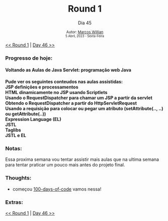 <div align="center">
  <h1>Round 1</h1>
  <p>Dia 45</p>

  <sub>
    Autor: <a href="https://github.com/marcosmwx" target="_blank">Marcos Willian</a>
    <br>
    <small>5 Abril, 2023 -  Sexta-Feira</small>
  </sub>
</div>

[<< Round 1](./README.MD) | [Day 46 >>](dia046.md)

### Progresso de hoje:

<h4>Voltando as Aulas de  Java Servlet: programação web Java<h4>
Pude ver os seguintes conteudos nas aulas assistidas: <br>
JSP definições e processamentos<br>
HTML dinamicamente no JSP usando Scriptlets<br>
Usando o RequestDispatcher para chamar um JSP a partir da servlet<br>
Obtendo o RequestDispatcher a partir do HttpServletRequest<br>
Usando a requisição para colocar ou pegar um atributo (setAttribute(.., ..) ou getAttribute(..))<br>
Expression Language (EL)<br>
JSTL<br>
Taglibs<br>
JSTL e EL<br>

### Notas:

Essa proxima semana vou tentar assistir mais aulas que na ultima semana para tentar praticar um pouco mais antes do projeto final.

### Thoughts:

- começou [100-days-of-code](https://github.com/marcosmwx/100DaysOfCode) vamos nessa!

### Extras:

[<< Round 1](./README.MD) | [Day 46 >>](dia046.md)
